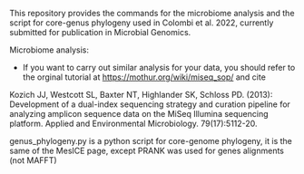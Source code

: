 



This repository provides the commands for the microbiome analysis and the script for core-genus phylogeny used in Colombi et al. 2022, currently submitted for publication in Microbial Genomics.


Microbiome analysis:
  - If you want to carry out similar analysis for your data, you should refer to the orginal tutorial at https://mothur.org/wiki/miseq_sop/ and cite
 
  Kozich JJ, Westcott SL, Baxter NT, Highlander SK, Schloss PD. (2013): Development of a dual-index sequencing strategy and curation pipeline for analyzing amplicon sequence data on the MiSeq Illumina sequencing platform. Applied and Environmental Microbiology. 79(17):5112-20.

genus_phylogeny.py is a python script for core-genome phylogeny, it is the same of the MesICE page, except PRANK was used for genes alignments (not MAFFT)
